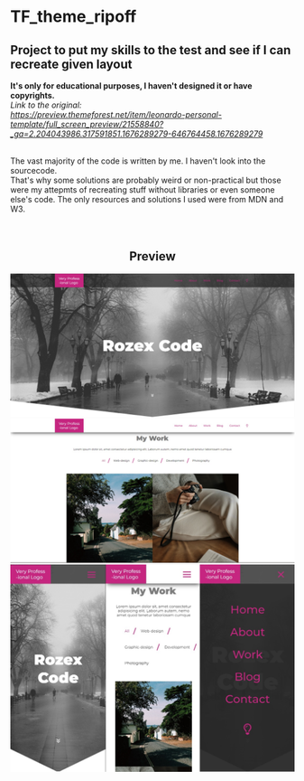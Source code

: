 # TF_theme_ripoff
<h2>Project to put my skills to the test and see if I can recreate given layout</h2>

<b>It's only for educational purposes, I haven't designed it or have copyrights.</b> <br>
<i>Link to the original: <br>
https://preview.themeforest.net/item/leonardo-personal-template/full_screen_preview/21558840?_ga=2.204043986.317591851.1676289279-646764458.1676289279</i>

<br>
The vast majority of the code is written by me. I haven't look into the sourcecode. <br>
That's why some solutions are probably weird or non-practical but those were my attepmts of recreating stuff without libraries or even someone else's code.
The only resources and solutions I used were from MDN and W3. 

<br>
<br>
<br>

<h2 align="center">Preview</h2>

![alt projectPreviewImage](https://github.com/rozexcode/TF_theme_ripoff/blob/master/Preview/project1.jpg?raw=true)
<br>
![alt projectPreviewImage](https://github.com/rozexcode/TF_theme_ripoff/blob/master/Preview/project2.jpg?raw=true)
<br>
![alt projectPreviewImage](https://github.com/rozexcode/TF_theme_ripoff/blob/master/Preview/project3.jpg?raw=true)


